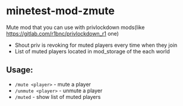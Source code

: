 # minetest-mod-zmute
Mute mod that you can use with privlockdown mods(like https://gitlab.com/r1bnc/privlockdown_r1 one)  
* Shout priv is revoking for muted players every time when they join
* List of muted players located in mod_storage of the each world
## Usage:
* `/mute <player>` - mute a player
* `/unmute <player>` - unmute a player
* `/muted` - show list of muted players
